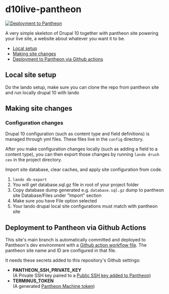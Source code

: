 # d10live-pantheon

[![Deployment to Pantheon](https://github.com/kalwar/d10live-pantheon/actions/workflows/deploy_to_pantheon.yml/badge.svg)](https://github.com/kalwar/d10live-pantheon/actions/workflows/deploy_to_pantheon.yml)

A very simple skeleton of Drupal 10 together with pantheon site powering your live site, a website about whatever you want it to be.

- [Local setup](#setup)
- [Making site changes](#changes)
- [Deployment to Pantheon via Github actions](#deployment)

## Local site setup <a name="setup"></a>

Do the lando setup, make sure you can clone the repo from pantheon site and run locally drupal 10 with lando

## Making site changes <a name="changes"></a>

### Configuration changes

Drupal 10 configuration (such as content type and field definitions) is managed through yml files. These files live in the `config` directory.

After you make configuration changes locally (such as adding a field to a content type), you can then export those changes by running `lando drush cex` in the project directory.

Import site database, clear caches, and apply site configuration from code.

1. `lando db-export`
2. You will get database.sql.gz file in root of your project folder
3. Copy database dump generated e.g. `database.sql.gz` dump to pantheon site Database/Files under "Import" section
4. Make sure you have File option selected
5. Your lando drupal local site configurations must match with pantheon site

## Deployment to Pantheon via Github Actions <a name="deployment"></a>

This site's main branch is automatically committed and deployed to Pantheon's dev environment with a [Github action workflow file](.github/workflows/deploy_to_pantheon.yml). The pantheon site name and ID are configured in that file.

It needs these secrets added to this repository's Github settings:

- **PANTHEON_SSH_PRIVATE_KEY**
  <br>(A Private SSH key paired to a [Public SSH key added to Pantheon](https://docs.pantheon.io/ssh-keys))
- **TERMINUS_TOKEN**
  <br>(A generated [Pantheon Machine token](https://docs.pantheon.io/machine-tokens))
